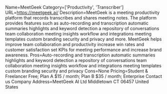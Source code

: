 Name=MeetGeek
Category=['Productivity', 'Transcriber']
URL=https://meetgeek.ai/
Description=MeetGeek is a meeting productivity platform that records transcribes and shares meeting notes. The platform provides features such as auto-recording and transcription automatic summaries highlights and keyword detection a repository of conversations team collaboration meeting insights workflow and integrations meeting templates custom branding security and privacy and more. MeetGeek helps improve team collaboration and productivity increase win rates and customer satisfaction set KPIs for meeting performance and increase brand awareness.
Pros=Auto-recording and transcription automatic summaries highlights and keyword detection a repository of conversations team collaboration meeting insights workflow and integrations meeting templates custom branding security and privacy
Cons=None
Pricing=Student & Freelancer Free; Plan A $15 / month; Plan B $35 / month; Enterprise Contact us
Company Address=MeetGeek AI Ltd Middletown CT 06457 United States
